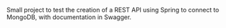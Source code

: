 Small project to test the creation of a REST API using Spring to connect to MongoDB, with documentation in Swagger.
